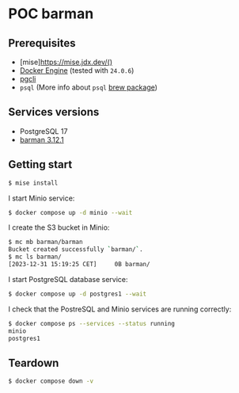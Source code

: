 # POC barman

## Prerequisites

- [mise]https://mise.jdx.dev/()
- [Docker Engine](https://docs.docker.com/engine/) (tested with `24.0.6`)
- [pgcli](https://www.pgcli.com/)
- `psql` (More info about `psql` [brew package](https://stackoverflow.com/a/49689589/261061))

## Services versions

- PostgreSQL 17
- [barman 3.12.1](https://github.com/EnterpriseDB/barman/releases/tag/release/3.12.1)

## Getting start

```sh
$ mise install
```

I start Minio service:

```sh
$ docker compose up -d minio --wait
```

I create the S3 bucket in Minio:

```sh
$ mc mb barman/barman
Bucket created successfully `barman/`.
$ mc ls barman/
[2023-12-31 15:19:25 CET]     0B barman/
```

I start PostgreSQL database service:

```sh
$ docker compose up -d postgres1 --wait
```

I check that the PostreSQL and Minio services are running correctly:

```sh
$ docker compose ps --services --status running
minio
postgres1
```

## Teardown

```sh
$ docker compose down -v
```
